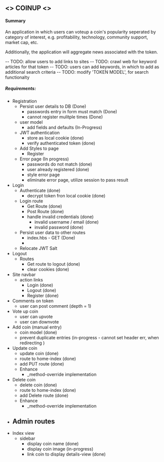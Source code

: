## <> COINUP <>

#### Summary
An application in which users can voteup a coin's popularity seperated by category of interest, e.g. profitability, technology, community support, market cap, etc.

Additionally, the application will aggregate news associated with the token.

-- TODO: allow users to add links to sites
-- TODO: crawl web for keyword articles for that token
-- TODO: users can add keywords, in which to add as additional search criteria
-- TODO: modify 'TOKEN MODEL', for search functionalty


##### Requirements:
- Registration
    - Persist user details to DB (Done)
        - passwords entry in form must match (Done)
        - cannot register mulitple times (Done)
    - user model
        - add fields and defaults (In-Progress)
    - JWT authentication
        - store as local cookie (done)
        - verify authenticated token (done)
    - Add Styles to page
        - Register
    - Error page (In progress)
        - passwords do not match (done)
        - user already registered (done)
        - style error page 
        - eliminate error page, utilize session to pass result
- Login
    - Authenticate (done)
        - decrypt token fron local cookie (done)
    - Login route
        - Get Route (done)
        - Post Route (done)
        - handle invalid credentials (done)
            - invalid username / email (done)
            - invalid password (done)
    - Persist user data to other routes
        - index.hbs - GET (Done)
        - 
    - Relocate JWT Salt 
- Logout 
    - Routes
        - Get route to logout (done)
        - clear cookies (done)
- Site navbar
    - action links
        - Login (done)
        - Logout (done)
        - Register (done)
- Comments on token
    - user can post comment (depth = 1)
- Vote up coin
    - user can upvote
    - user can downvote
- Add coin (manual entry)
    - coin model (done)
    - prevent duplicate entries (in-progress - cannot set header err, when redirecting )
- Update coin
    - update coin (done)
    - route to home-index (done)
    - add PUT route (done)
    - Enhance
        - _method-override implementation
- Delete coin
    - delete coin (done)
    - route to home-index (done)
    - add Delete route (done)
    - Enhance
        - _method-override implementation
- Admin routes
    - 
- Index view
    - sidebar
        - display coin name (done)
        - display coin image (in-progress)
        - link coin to display details-view (done)


